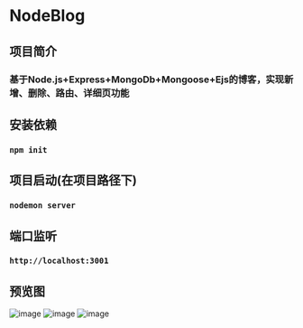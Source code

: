 # NodeBlog
## 项目简介
### 基于Node.js+Express+MongoDb+Mongoose+Ejs的博客，实现新增、删除、路由、详细页功能
## 安装依赖
### ```npm init```
## 项目启动(在项目路径下)
### ```nodemon server```
## 端口监听
### ```http://localhost:3001```
## 预览图
![image](https://user-images.githubusercontent.com/52476806/141942879-9eb70793-1362-4ca6-8c2f-645feb94ea83.png)
![image](https://user-images.githubusercontent.com/52476806/141943287-8c181a53-4626-40c3-9f04-2fe445f648db.png)
![image](https://user-images.githubusercontent.com/52476806/141943359-befe90a0-101c-4f35-ae38-0c47cd476f9a.png)

